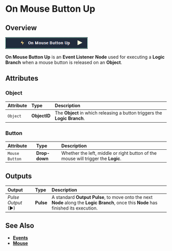 # On Mouse Button Up

## Overview

![The On Mouse Button Up Node.](../../../.gitbook/assets/node-on-mouse-button-up.png)

**On Mouse Button Up** is an **Event Listener** **Node** used for executing a **Logic Branch** when a mouse button is released on an **Object**.

## Attributes

### Object

| Attribute | Type | Description |
| :--- | :--- | :--- |
| `Object` | **ObjectID** | The **Object** in which releasing a button triggers the **Logic Branch**. |

### Button

| Attribute | Type | Description |
| :--- | :--- | :--- |
| `Mouse Button` | **Drop-down** | Whether the left, middle or right button of the mouse will trigger the **Logic**. |

## Outputs

| Output | Type | Description |
| :--- | :--- | :--- |
| _Pulse Output_ \(►\) | **Pulse** | A standard **Output Pulse**, to move onto the next **Node** along the **Logic Branch**, once this **Node** has finished its execution. |

## See Also

* [**Events**](../)
* [**Mouse**](./)

